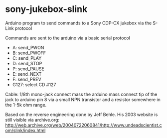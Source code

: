 sony-jukebox-slink
==================

Arduino program to send commands to a Sony CDP-CX jukebox via the S-Link protocol

Commands are sent to the arduino via a basic serial protocol
 * A: send_PWON
 * B: send_PWOFF
 * C: send_PLAY
 * D: send_STOP
 * P: send_PAUSE
 * E: send_NEXT
 * F: send_PREV
 * G127: select CD #127


Cable:
1/8th mono-jack
connect mass the arduino mass
connect tip of the jack to arduino pin 8 via a small NPN transistor and a resistor somewhere in the 1-5k ohm range. 

Based on the reverse engineering done by Jeff Behle.
His 2003 website is still visible via archive.org:
http://web.archive.org/web/20040722060841/http://www.undeadscientist.com/slink/index.html
